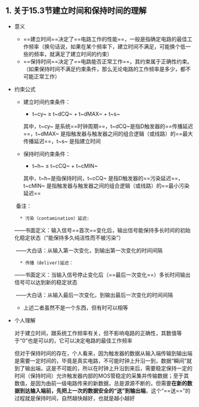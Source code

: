 ## 1. 关于15.3节建立时间和保持时间的理解

* 意义

  * ==建立时间==决定了==电路工作的性能==，一般是指确定电路的最佳工作频率（换句话说，如果在某个频率下，建立时间不满足，可能换个低一些的频率，就满足了建立时间的约束）
  * ==保持时间==决定了==电路能否正常工作==，其约束属于正确性约束。（如果保持时间不满足约束条件，那么无论电路的工作频率是多少，都不可能正常工作）

  

* 约束公式

  * 建立时间约束条件：

    * t~cy~ &ge; t~dCQ~  +  t~dMAX~  +  t~s~

    其中，t~cy~ 是系统==时钟周期==，t~dCQ~是指D触发器的==传播延迟==，t~dMAX~  是指触发器与触发器之间的组合逻辑（或线路）的==最大传播延迟==，t~s~ 是指建立时间

  * 保持时间约束条件：

    * t~h~  &le; t~cCQ~  +  t~cMIN~ 

    其中，t~h~是指保持时间，t~cCQ~  是指D触发器的==污染延迟==，t~cMIN~ 是指触发器与触发器之间的组合逻辑（或线路）的==最小污染延迟==

    

  ​	备注：

  		* 污染（contamination）延迟:

  ​				——书面定义：输入信号==首次==变化后，输出信号能保持多长时间的初始化稳定状态（“能保持多久纯洁性而不被污染”）

  ​				——大白话：从输入第一次变化，到输出第一次变化的时间间隔

  		* 传播（deliver)延迟：

  ​				——书面定义：当输入信号停止变化后（==最后一次变化==）多长时间输出信号可以达到新的稳定状态

  ​				——大白话：从输入最后一次变化，到输出最后一次变化的时间间隔

  * 上述二者虽然不是一个东西，但有时可以相等



* 个人理解

  对于建立时间，跟系统工作频率有关，但不影响电路的正确性，其数值等于“0”也是可以的，它可以决定电路的最佳工作频率

  但对于保持时间的存在，个人看来，因为触发器的数据从输入端传输到输出端是需要一定时间的，毕竟是真实电路，不可能时钟上升沿一到，数据“瞬间”就到了输出端，这是不可能的，所以在时钟上升沿到来后，需要稳定保持一定的时间（保持时间）允许触发器内部的MOS管稳定的采集并传输数据；至于其数值，是因为由前一级电路传来的新数据，总是源源不断的，但需要**在新的数据到达输入端前，先把上一次的数据安全的“送”到输出端**，这个“==送==”的过程就是保持时间，自然越快越好，也就是越小越好